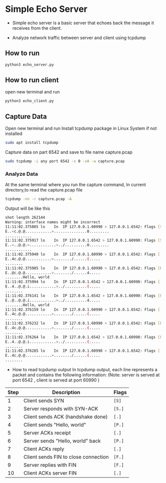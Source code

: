 # Simple Echo Server

- Simple echo server is a basic server that echoes back the message it receives from the client.

- Analyze network traffic  between server and client using tcpdump

## How to run

```bash
python3 echo_server.py
```

## How to run client
open new terminal and run
```bash
python3 echo_client.py
```

## Capture Data
Open new terminal and run
Install tcpdump package in Linux System if not installed
```bash
sudo apt install tcpdump    
```
Capture data on part 6542 and save to file name capture.pcap
```bash
sudo tcpdump -i any port 6542 -s 0 -vA -w capture.pcap
```
### Analyze Data
At the same terminal where you run the capture command, In current directory,to read the capture.pcap file
```bash
tcpdump -nn -r capture.pcap -A
```

Output will be like this
```bash
shot length 262144
Warning: interface names might be incorrect
11:11:02.375885 lo    In  IP 127.0.0.1.60990 > 127.0.0.1.6542: Flags [S], seq 3700300803, win 65495, options [mss 65495,sackOK,TS val 3623601823 ecr 0,nop,wscale 7], length 0
E..<c.@.@............>...............0.........
............
11:11:02.375917 lo    In  IP 127.0.0.1.6542 > 127.0.0.1.60990: Flags [S.], seq 381104031, ack 3700300804, win 65483, options [mss 65495,sackOK,TS val 3623601823 ecr 3623601823,nop,wscale 7], length 0
E..<..@.@.<............>../..........0.........
............
11:11:02.375940 lo    In  IP 127.0.0.1.60990 > 127.0.0.1.6542: Flags [.], ack 1, win 512, options [nop,nop,TS val 3623601823 ecr 3623601823], length 0
E..4c.@.@............>......../......(.....
........
11:11:02.375985 lo    In  IP 127.0.0.1.60990 > 127.0.0.1.6542: Flags [P.], seq 1:13, ack 1, win 512, options [nop,nop,TS val 3623601823 ecr 3623601823], length 12
E..@c.@.@............>......../......4.....
........Hello, world
11:11:02.375994 lo    In  IP 127.0.0.1.6542 > 127.0.0.1.60990: Flags [.], ack 13, win 512, options [nop,nop,TS val 3623601823 ecr 3623601823], length 0
E..4..@.@.i............>../..........(.....
........
11:11:02.376141 lo    In  IP 127.0.0.1.6542 > 127.0.0.1.60990: Flags [P.], seq 1:13, ack 13, win 512, options [nop,nop,TS val 3623601823 ecr 3623601823], length 12
E..@..@.@.i............>../..........4.....
........Hello, world
11:11:02.376159 lo    In  IP 127.0.0.1.60990 > 127.0.0.1.6542: Flags [.], ack 13, win 512, options [nop,nop,TS val 3623601823 ecr 3623601823], length 0
E..4c.@.@............>......../......(.....
........
11:11:02.376232 lo    In  IP 127.0.0.1.60990 > 127.0.0.1.6542: Flags [F.], seq 13, ack 13, win 512, options [nop,nop,TS val 3623601823 ecr 3623601823], length 0
E..4c.@.@............>......../......(.....
........
11:11:02.376264 lo    In  IP 127.0.0.1.6542 > 127.0.0.1.60990: Flags [F.], seq 13, ack 14, win 512, options [nop,nop,TS val 3623601823 ecr 3623601823], length 0
E..4..@.@.i............>../..........(.....
........
11:11:02.376285 lo    In  IP 127.0.0.1.60990 > 127.0.0.1.6542: Flags [.], ack 14, win 512, options [nop,nop,TS val 3623601823 ecr 3623601823], length 0
E..4c.@.@............>......../......(.....
........
```

- How to read tcpdump output
In tcpdump output, each line represents a packet and contains the following information:
(Note: server is served at port 6542 , client is served at port 60990 )

| Step | Description                          | Flags  |
| ---- | ------------------------------------ | ------ |
| 1    | Client sends SYN                     | `[S]`  |
| 2    | Server responds with SYN-ACK         | `[S.]` |
| 3    | Client sends ACK (handshake done)    | `[.]`  |
| 4    | Client sends "Hello, world"          | `[P.]` |
| 5    | Server ACKs receipt                  | `[.]`  |
| 6    | Server sends "Hello, world" back     | `[P.]` |
| 7    | Client ACKs reply                    | `[.]`  |
| 8    | Client sends FIN to close connection | `[F.]` |
| 9    | Server replies with FIN              | `[F.]` |
| 10   | Client ACKs server FIN               | `[.]`  |



